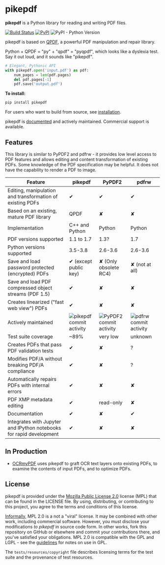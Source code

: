 pikepdf
=======

**pikepdf** is a Python library for reading and writing PDF files.

[![Build Status](https://dev.azure.com/jim0585/pikepdf/_apis/build/status/pikepdf.pikepdf?branchName=master)](https://dev.azure.com/jim0585/pikepdf/_build/latest?definitionId=1&branchName=master) [![PyPI](https://img.shields.io/pypi/v/pikepdf.svg)](https://pypi.org/project/pikepdf/) ![PyPI - Python Version](https://img.shields.io/pypi/pyversions/pikepdf)

pikepdf is based on [QPDF](https://github.com/qpdf/qpdf), a powerful PDF manipulation and repair library.

Python + QPDF = "py" + "qpdf" = "pyqpdf", which looks like a dyslexia test. Say it out loud, and it sounds like "pikepdf".

```python
# Elegant, Pythonic API
with pikepdf.open('input.pdf') as pdf:
    num_pages = len(pdf.pages)
    del pdf.pages[-1]
    pdf.save('output.pdf')
```

**To install:**

```bash
pip install pikepdf
```

For users who want to build from source, see [installation](https://pikepdf.readthedocs.io/en/latest/index.html).

pikepdf is [documented](https://pikepdf.readthedocs.io/en/latest/index.html) and actively maintained. Commercial support is available.

Features
--------

This library is similar to PyPDF2 and pdfrw - it provides low level access to PDF features and allows editing and content transformation of existing PDFs. Some knowledge of the PDF specification may be helpful. It does not have the capability to render a PDF to image.

| **Feature**                                                         | **pikepdf**                                 | **PyPDF2**                                | **pdfrw**                               |
| ------------------------------------------------------------------- | ------------------------------------------- | ----------------------------------------- | --------------------------------------- |
| Editing, manipulation and transformation of existing PDFs           | ✔                                           | ✔                                         | ✔                                       |
| Based on an existing, mature PDF library                            | QPDF                                        | ✘                                         | ✘                                       |
| Implementation                                                      | C++ and Python                              | Python                                    | Python                                  |
| PDF versions supported                                              | 1.1 to 1.7                                  | 1.3?                                      | 1.7                                     |
| Python versions supported                                           | 3.5-3.8                                     | 2.6-3.6                                   | 2.6-3.6                                 |
| Save and load password protected (encrypted) PDFs                   | ✔ (except public key)                       | ✘ (Only obsolete RC4)                     | ✘ (not at all)                          |
| Save and load PDF compressed object streams (PDF 1.5)               | ✔                                           | ✘                                         | ✘                                       |
| Creates linearized ("fast web view") PDFs                           | ✔                                           | ✘                                         | ✘                                       |
| Actively maintained                                                 | ![pikepdf commit activity][pikepdf-commits] | ![PyPDF2 commit activity][pypdf2-commits] | ![pdfrw commit activity][pdfrw-commits] |
| Test suite coverage                                                 | ~89%                                        | very low                                  | unknown                                 |
| Creates PDFs that pass PDF validation tests                         | ✔                                           | ✘                                         | ?                                       |
| Modifies PDF/A without breaking PDF/A compliance                    | ✔                                           | ✘                                         | ?                                       |
| Automatically repairs PDFs with internal errors                     | ✔                                           | ✘                                         | ✘                                       |
| PDF XMP metadata editing                                            | ✔                                           | read-only                                 | ✘                                       |
| Documentation                                                       | ✔                                           | ✘                                         | ✔                                       |
| Integrates with Jupyter and IPython notebooks for rapid development | ✔                                           | ✘                                         | ✘                                       |


[pikepdf-commits]: https://img.shields.io/github/commit-activity/y/pikepdf/pikepdf.svg

[pypdf2-commits]: https://img.shields.io/github/commit-activity/y/mstamy2/PyPDF2.svg

[pdfrw-commits]: https://img.shields.io/github/commit-activity/y/pmaupin/pdfrw.svg

In Production
-------------

* [OCRmyPDF](https://github.com/jbarlow83/OCRmyPDF) uses pikepdf to graft OCR text layers onto existing PDFs, to examine the contents of input PDFs, and to optimize PDFs.

License
-------

pikepdf is provided under the [Mozilla Public License 2.0](https://www.mozilla.org/en-US/MPL/2.0/) license (MPL) that can be found in the LICENSE file. By using, distributing, or contributing to this project, you agree to the terms and conditions of this license.

[Informally](https://www.mozilla.org/en-US/MPL/2.0/FAQ/), MPL 2.0 is a not a "viral" license. It may be combined with other work, including commercial software. However, you must disclose your modifications *to pikepdf* in source code form. In other works, fork this repository on GitHub or elsewhere and commit your contributions there, and you've satisfied your obligations. MPL 2.0 is compatible with the GPL and LGPL - see the [guidelines](https://www.mozilla.org/en-US/MPL/2.0/combining-mpl-and-gpl/) for notes on use in GPL.

The `tests/resources/copyright` file describes licensing terms for the test suite and the provenance of test resources.
